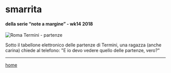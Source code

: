 ﻿# smarrita  

#### della serie “note a margine” - wk14 2018  
![](https://drive.google.com/uc?id=1VE2ZsBz5Whu7mWewW2o5oEWqObp888E- "Roma Termini - partenze")   
<!--- /interarete068.png  --->   

Sotto il tabellone elettronico delle partenze di Termini, una ragazza (anche carina) chiede al telefono: "E io devo vedere quello delle partenze, vero?"  

---  
[home](/interarete.md) 